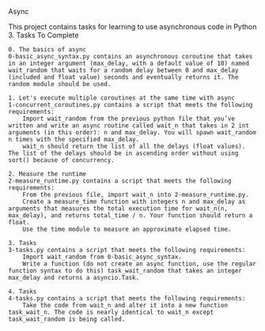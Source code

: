 Async

This project contains tasks for learning to use asynchronous code in Python 3.
Tasks To Complete

    0. The basics of async
    0-basic_async_syntax.py contains an asynchronous coroutine that takes in an integer argument (max_delay, with a default value of 10) named wait_random that waits for a random delay between 0 and max_delay (included and float value) seconds and eventually returns it. The random module should be used.

    1. Let's execute multiple coroutines at the same time with async
    1-concurrent_coroutines.py contains a script that meets the following requirements:
        Import wait_random from the previous python file that you’ve written and write an async routine called wait_n that takes in 2 int arguments (in this order): n and max_delay. You will spawn wait_random n times with the specified max_delay.
        wait_n should return the list of all the delays (float values). The list of the delays should be in ascending order without using sort() because of concurrency.

    2. Measure the runtime
    2-measure_runtime.py contains a script that meets the following requirements:
        From the previous file, import wait_n into 2-measure_runtime.py.
        Create a measure_time function with integers n and max_delay as arguments that measures the total execution time for wait_n(n, max_delay), and returns total_time / n. Your function should return a float.
        Use the time module to measure an approximate elapsed time.

    3. Tasks
    3-tasks.py contains a script that meets the following requirements:
        Import wait_random from 0-basic_async_syntax.
        Write a function (do not create an async function, use the regular function syntax to do this) task_wait_random that takes an integer max_delay and returns a asyncio.Task.

    4. Tasks
    4-tasks.py contains a script that meets the following requirements:
        Take the code from wait_n and alter it into a new function task_wait_n. The code is nearly identical to wait_n except task_wait_random is being called.
